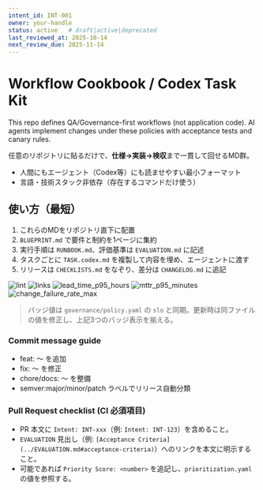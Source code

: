 ```yaml
---
intent_id: INT-001
owner: your-handle
status: active   # draft|active|deprecated
last_reviewed_at: 2025-10-14
next_review_due: 2025-11-14
---
```


# Workflow Cookbook / Codex Task Kit

This repo defines QA/Governance-first workflows (not application code).
AI agents implement changes under these policies with acceptance tests and
canary rules.

任意のリポジトリに貼るだけで、**仕様→実装→検収**まで一貫して回せるMD群。

- 人間にもエージェント（Codex等）にも読ませやすい最小フォーマット
- 言語・技術スタック非依存（存在するコマンドだけ使う）

## 使い方（最短）

1. これらのMDをリポジトリ直下に配置
2. `BLUEPRINT.md` で要件と制約を1ページに集約
3. 実行手順は `RUNBOOK.md`、評価基準は `EVALUATION.md` に記述
4. タスクごとに `TASK.codex.md` を複製して内容を埋め、エージェントに渡す
5. リリースは `CHECKLISTS.md` をなぞり、差分は `CHANGELOG.md` に追記

<!-- markdownlint-disable MD013 -->
![lint](https://github.com/RNA4219/workflow-cookbook/actions/workflows/markdown.yml/badge.svg)
![links](https://github.com/RNA4219/workflow-cookbook/actions/workflows/links.yml/badge.svg)
![lead_time_p95_hours](https://img.shields.io/badge/lead__time__p95__hours-72h-blue)
![mttr_p95_minutes](https://img.shields.io/badge/mttr__p95__minutes-60m-blue)
![change_failure_rate_max](https://img.shields.io/badge/change__failure__rate__max-0.10-blue)
<!-- markdownlint-enable MD013 -->

> バッジ値は `governance/policy.yaml` の `slo` と同期。更新時は同ファイルの値を修正し、上記3つのバッジ表示を揃える。

### Commit message guide

- feat: 〜 を追加
- fix: 〜 を修正
- chore/docs: 〜 を整備
- semver:major/minor/patch ラベルでリリース自動分類

### Pull Request checklist (CI 必須項目)

- PR 本文に `Intent: INT-xxx`（例: `Intent: INT-123`）を含めること。
- `EVALUATION` 見出し（例: `[Acceptance Criteria](../EVALUATION.md#acceptance-criteria)`）へのリンクを本文に明示すること。
- 可能であれば `Priority Score: <number>` を追記し、`prioritization.yaml` の値を参照する。

